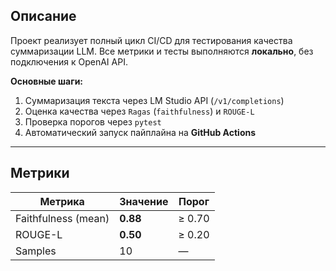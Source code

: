 
## Описание

Проект реализует полный цикл CI/CD для тестирования качества суммаризации LLM.
Все метрики и тесты выполняются **локально**, без подключения к OpenAI API.

**Основные шаги:**
1. Суммаризация текста через LM Studio API (`/v1/completions`)
2. Оценка качества через `Ragas` (`faithfulness`) и `ROUGE-L`
3. Проверка порогов через `pytest`
4. Автоматический запуск пайплайна на **GitHub Actions**

---

## Метрики
| Метрика | Значение | Порог |
|----------|-----------|--------|
| Faithfulness (mean) | **0.88** | ≥ 0.70 |
| ROUGE-L | **0.50** | ≥ 0.20 |
| Samples | 10 | — |